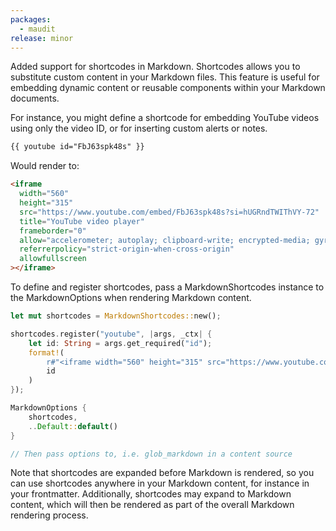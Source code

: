 ```yaml
---
packages:
  - maudit
release: minor
---
```


Added support for shortcodes in Markdown. Shortcodes allows you to substitute custom content in your Markdown files. This feature is useful for embedding dynamic content or reusable components within your Markdown documents.

For instance, you might define a shortcode for embedding YouTube videos using only the video ID, or for inserting custom alerts or notes.

```markdown
{{ youtube id="FbJ63spk48s" }}
```

Would render to:

```html
<iframe
  width="560"
  height="315"
  src="https://www.youtube.com/embed/FbJ63spk48s?si=hUGRndTWIThVY-72"
  title="YouTube video player"
  frameborder="0"
  allow="accelerometer; autoplay; clipboard-write; encrypted-media; gyroscope; picture-in-picture; web-share"
  referrerpolicy="strict-origin-when-cross-origin"
  allowfullscreen
></iframe>
```

To define and register shortcodes, pass a MarkdownShortcodes instance to the MarkdownOptions when rendering Markdown content.

```rust
let mut shortcodes = MarkdownShortcodes::new();

shortcodes.register("youtube", |args, _ctx| {
    let id: String = args.get_required("id");
    format!(
        r#"<iframe width="560" height="315" src="https://www.youtube.com/embed/{}" frameborder="0" allowfullscreen></iframe>"#,
        id
    )
});

MarkdownOptions {
    shortcodes,
    ..Default::default()
}

// Then pass options to, i.e. glob_markdown in a content source
```

Note that shortcodes are expanded before Markdown is rendered, so you can use shortcodes anywhere in your Markdown content, for instance in your frontmatter. Additionally, shortcodes may expand to Markdown content, which will then be rendered as part of the overall Markdown rendering process.
